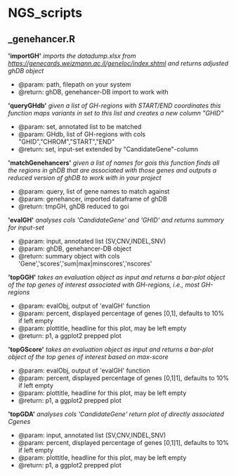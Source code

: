 # NGS_scripts

## _genehancer.R

**'importGH'** *imports the datadump.xlsx from 
https://genecards.weizmann.ac.il/geneloc/index.shtml and returns adjusted ghDB object*
- @param: path, filepath on your system
- @return: ghDB, genehancer-DB import to work with

**'queryGHdb'** *given a list of GH-regions with START/END coordinates this function maps 
variants in set to this list and creates a new column "GHID"*
- @param: set, annotated list to be matched
- @param: GHdb, list of GH-regions with cols "GHID","CHROM","START","END"
- @return: set, input-set extended by "CandidateGene"-column

**'matchGenehancers'** *given a list of names for gois this function finds all the regions
in ghDB that are associated with those genes and outputs a reduced version of ghDB to
work with in your project*
- @param: query, list of gene names to match against
- @param: genehancer, imported dataframe of ghDB
- @return: tmpGH, ghDB reduced to goi

**'evalGH'** *analyses cols 'CandidateGene' and 'GHID' and returns summary for input-set*
- @param: input, annotated list (SV,CNV,INDEL,SNV)
- @param: ghDB, genehancer-DB object 
- @return: summary object with cols 'Gene','scores','sum|max|minscores','nscores'

**'topGGH'** *takes an evaluation object as input and returns a bar-plot object of the top
genes of interest associated with GH-regions, i.e., most GH-regions*
- @param: evalObj, output of 'evalGH' function
- @param: percent, displayed percentage of genes [0,1], defaults to 10% if left empty
- @param: plottitle, headline for this plot, may be left empty
- @return: p1, a ggplot2 prepped plot

**'topGScore'** *takes an evaluation object as input and returns a bar-plot object of the top
genes of interest based on max-score*
- @param: evalObj, output of 'evalGH' function
- @param: percent, displayed percentage of genes [0,1]1], defaults to 10% if left empty
- @param: plottitle, headline for this plot, may be left empty
- @return: p1, a ggplot2 prepped plot

**'topGDA'** *analyses cols 'CandidateGene' return plot of directly associated Cgenes*
- @param: input, annotated list (SV,CNV,INDEL,SNV)
- @param: percent, displayed percentage of genes [0,1]1], defaults to 10% if left empty
- @param: plottitle, headline for this plot, may be left empty
- @return: p1, a ggplot2 prepped plot



